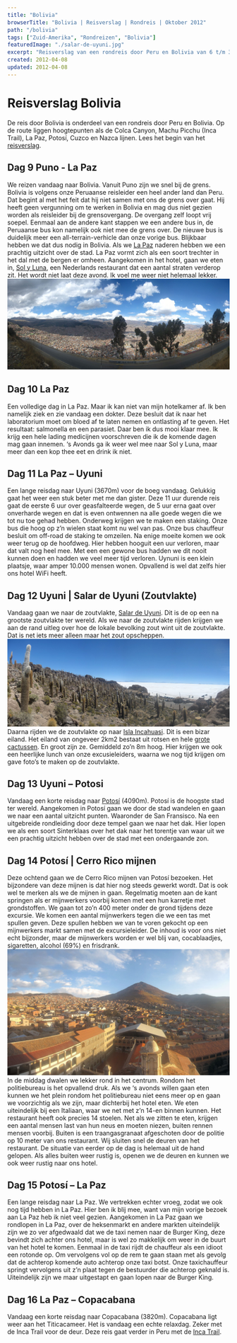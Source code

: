 ```yaml
---
title: "Bolivia"
browserTitle: "Bolivia | Reisverslag | Rondreis | Oktober 2012"
path: "/bolivia"
tags: ["Zuid-Amerika", "Rondreizen", "Bolivia"]
featuredImage: "./salar-de-uyuni.jpg"
excerpt: "Reisverslag van een rondreis door Peru en Bolivia van 6 t/m 30 oktober 2012. Highlights: Machu Picchu met Inca Trail, Nazca lijnen en het Titicacameer."
created: 2012-04-08
updated: 2012-04-08
---
```


# Reisverslag Bolivia

De reis door Bolivia is onderdeel van een rondreis door Peru en Bolivia. Op de route liggen hoogtepunten als de Colca Canyon, Machu Picchu (Inca Trail), La Paz, Potosí, Cuzco en Nazca lijnen. Lees het begin van het [reisverslag](./peru).

## Dag 9 Puno - La Paz

We reizen vandaag naar Bolivia. Vanuit Puno zijn we snel bij de grens. Bolivia is volgens onze Peruaanse reisleider een heel ander land dan Peru. Dat begint al met het feit dat hij niet samen met ons de grens over gaat. Hij heeft geen vergunning om te werken in Bolivia en mag dus niet gezien worden als reisleider bij de grensovergang. De overgang zelf loopt vrij soepel. Eenmaal aan de andere kant stappen we een andere bus in, de Peruaanse bus kon namelijk ook niet mee de grens over. De nieuwe bus is duidelijk meer een all-terrain-verhicle dan onze vorige bus. Blijkbaar hebben we dat dus nodig in Bolivia. Als we [La Paz](https://nl.wikipedia.org/wiki/La_Paz_(stad_in_Bolivia) "La Paz") naderen hebben we een prachtig uitzicht over de stad. La Paz vormt zich als een soort trechter in het dal met de bergen er omheen. Aangekomen in het hotel, gaan we eten in, [Sol y Luna](http://www.solyluna-lapaz.com/ "Sol y Luna"), een Nederlands restaurant dat een aantal straten verderop zit. Het wordt niet laat deze avond. Ik voel me weer niet helemaal lekker. ![La Paz, Bolivia](./la-paz.jpg)

## Dag 10 La Paz

Een volledige dag in La Paz. Maar ik kan niet van mijn hotelkamer af. Ik ben namelijk ziek en zie vandaag een dokter. Deze besluit dat ik naar het laboratorium moet om bloed af te laten nemen en ontlasting af te geven. Het resultaat: salmonella en een parasiet. Daar ben ik dus mooi klaar mee. Ik krijg een hele lading medicijnen voorschreven die ik de komende dagen mag gaan innemen. ‘s Avonds ga ik weer wel mee naar Sol y Luna, maar meer dan een kop thee eet en drink ik niet.

## Dag 11 La Paz – Uyuni

Een lange reisdag naar Uyuni (3670m) voor de boeg vandaag. Gelukkig gaat het weer een stuk beter met me dan gister. Deze 11 uur durende reis gaat de eerste 6 uur over geasfalteerde wegen, de 5 uur erna gaat over onverharde wegen en dat is even ontwennen na alle goede wegen die we tot nu toe gehad hebben. Onderweg krijgen we te maken een staking. Onze bus die hoog op z’n wielen staat komt nu wel van pas. Onze bus chauffeur besluit om off-road de staking te omzeilen. Na enige moeite komen we ook weer terug op de hoofdweg. Hier hebben hooguit een uur verloren, maar dat valt nog heel mee. Met een een gewone bus hadden we dit nooit kunnen doen en hadden we veel meer tijd verloren. Uynuni is een klein plaatsje, waar amper 10.000 mensen wonen. Opvallend is wel dat zelfs hier ons hotel WiFi heeft.

## Dag 12 Uyuni | Salar de Uyuni (Zoutvlakte)

Vandaag gaan we naar de zoutvlakte, [Salar de Uyuni](https://nl.wikipedia.org/wiki/Salar_de_Uyuni "Salar de Uyuni"). Dit is de op een na grootste zoutvlakte ter wereld. Als we naar de zoutvlakte rijden krijgen we aan de rand uitleg over hoe de lokale bevolking zout wint uit de zoutvlakte. Dat is net iets meer alleen maar het zout opscheppen. ![Salar de Uyuni, Bolivia](./salar-de-uyuni.jpg) Daarna rijden we de zoutvlakte op naar [Isla Incahuasi](https://en.wikipedia.org/wiki/Isla_Incahuasi "Isla Incahuasi"). Dit is een bizar eiland. Het eiland van ongeveer 2km2 bestaat uit rotsen en hele [grote cactussen](https://en.wikipedia.org/wiki/Echinopsis_atacamensis "Echinopsis atacamensis"). En groot zijn ze. Gemiddeld zo’n 8m hoog. Hier krijgen we ook een heerlijke lunch van onze excusieleiders, waarna we nog tijd krijgen om gave foto’s te maken op de zoutvlakte.

## Dag 13 Uyuni – Potosi

Vandaag een korte reisdag naar [Potosí](https://nl.wikipedia.org/wiki/Potos%C3%AD_(stad) "Potosí") (4090m). Potosí is de hoogste stad ter wereld. Aangekomen in Potosí gaan we door de stad wandelen en gaan we naar een aantal uitzicht punten. Waaronder de San Fransisco. Na een uitgebreide rondleiding door deze tempel gaan we naar het dak. Hier lopen we als een soort Sinterklaas over het dak naar het torentje van waar uit we een prachtig uitzicht hebben over de stad met een ondergaande zon.

## Dag 14 Potosí | Cerro Rico mijnen

Deze ochtend gaan we de Cerro Rico mijnen van Potosí bezoeken. Het bijzondere van deze mijnen is dat hier nog steeds gewerkt wordt. Dat is ook wel te merken als we de mijnen in gaan. Regelmatig moeten aan de kant springen als er mijnwerkers voorbij komen met een hun karretje met grondstoffen. We gaan tot zo’n 400 meter onder de grond tijdens deze excursie. We komen een aantal mijnwerkers tegen die we een tas met spullen geven. Deze spullen hebben we van te voren gekocht op een mijnwerkers markt samen met de excursieleider. De inhoud is voor ons niet echt bijzonder, maar de mijnwerkers worden er wel blij van, cocablaadjes, sigaretten, alcohol (69%) en frisdrank. ![Potosi, Bolivia](./potosi.jpg) In de middag dwalen we lekker rond in het centrum. Rondom het politiebureau is het opvallend druk. Als we ‘s avonds willen gaan eten kunnen we het plein rondom het politiebureau niet eens meer op en gaan we voorzichtig als we zijn, maar dichterbij het hotel eten. We eten uiteindelijk bij een Italiaan, waar we net met z’n 14-en binnen kunnen. Het restaurant heeft ook precies 14 stoelen. Net als we zitten te eten, krijgen een aantal mensen last van hun neus en moeten niezen, buiten rennen mensen voorbij. Buiten is een traangasgranaat afgeschoten door de politie op 10 meter van ons restaurant. Wij sluiten snel de deuren van het restaurant. De situatie van eerder op de dag is helemaal uit de hand gelopen. Als alles buiten weer rustig is, openen we de deuren en kunnen we ook weer rustig naar ons hotel.

## Dag 15 Potosí – La Paz

Een lange reisdag naar La Paz. We vertrekken echter vroeg, zodat we ook nog tijd hebben in La Paz. Hier ben ik blij mee, want van mijn vorige bezoek aan La Paz heb ik niet veel gezien. Aangekomen in La Paz gaan we rondlopen in La Paz, over de heksenmarkt en andere markten uiteindelijk zijn we zo ver afgedwaald dat we de taxi nemen naar de Burger King, deze bevindt zich achter ons hotel, maar is wel zo makkelijk om weer in de buurt van het hotel te komen. Eenmaal in de taxi rijdt de chauffeur als een idioot een rotonde op. Om vervolgens vol op de rem te gaan staan met als gevolg dat de achterop komende auto achterop onze taxi botst. Onze taxichauffeur springt vervolgens uit z’n plaat tegen de bestuurder die achterop geknald is. Uiteindelijk zijn we maar uitgestapt en gaan lopen naar de Burger King.

## Dag 16 La Paz – Copacabana

Vandaag een korte reisdag naar Copacabana (3820m). Copacabana ligt weer aan het Titicacameer. Het is vandaag een echte relaxdag. Zeker met de Inca Trail voor de deur. Deze reis gaat verder in Peru met de [Inca Trail](./inca-trail "Reisverslag Inca Trail").
